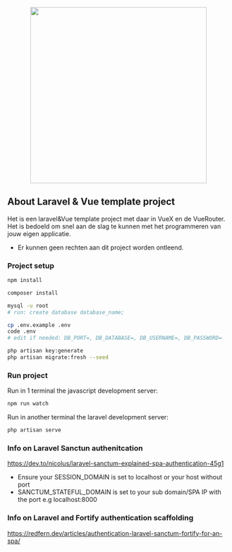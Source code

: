 <p align="center"><a href="https://script.nl" target="_blank"><img src="https://www.script.nl/script-logo.png" width="400"></a></p>

## About Laravel & Vue template project

Het is een laravel&Vue template project met daar in VueX en de VueRouter. Het is bedoeld om snel aan de slag te kunnen met het programmeren van jouw eigen applicatie.

-   Er kunnen geen rechten aan dit project worden ontleend.

### Project setup

```sh
npm install

composer install

mysql -u root
# run: create database database_name;

cp .env.example .env
code .env
# edit if needed: DB_PORT=, DB_DATABASE=, DB_USERNAME=, DB_PASSWORD=

php artisan key:generate
php artisan migrate:fresh --seed
```

### Run project

Run in 1 terminal the javascript development server:

```sh
npm run watch
```

Run in another terminal the laravel development server:

```sh
php artisan serve
```

### Info on Laravel Sanctun authenitcation

https://dev.to/nicolus/laravel-sanctum-explained-spa-authentication-45g1

* Ensure your SESSION_DOMAIN is set to localhost or your host without port
* SANCTUM_STATEFUL_DOMAIN is set to your sub domain/SPA IP with the port e.g localhost:8000

### Info on Laravel and Fortify authentication scaffolding

https://redfern.dev/articles/authentication-laravel-sanctum-fortify-for-an-spa/
